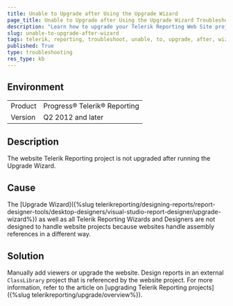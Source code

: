 ```yaml
---
title: Unable to Upgrade after Using the Upgrade Wizard
page_title: Unable to Upgrade after Using the Upgrade Wizard Troubleshooting
description: "Learn how to upgrade your Telerik Reporting Web Site projects. The Upgrade wizard fails for web sites as it is not designed to handle them."
slug: unable-to-upgrade-after-wizard
tags: telerik, reporting, troubleshoot, unable, to, upgrade, after, wizard
published: True
type: troubleshooting
res_type: kb
---
```


## Environment

<table>
	<tbody>
		<tr>
			<td>Product</td>
			<td>Progress® Telerik® Reporting</td>
		</tr>
		<tr>
			<td>Version</td>
			<td>Q2 2012 and later</td>
		</tr>
	</tbody>
</table>

## Description

The website Telerik Reporting project is not upgraded after running the Upgrade Wizard.

## Cause

The [Upgrade Wizard]({%slug telerikreporting/designing-reports/report-designer-tools/desktop-designers/visual-studio-report-designer/upgrade-wizard%}) as well as all Telerik Reporting Wizards and Designers are not designed to handle website projects because websites handle assembly references in a different way.

## Solution

Manually add viewers or upgrade the website. Design reports in an external `ClassLibrary` project that is referenced by the website project. For more information, refer to the article on [upgrading Telerik Reporting projects]({%slug telerikreporting/upgrade/overview%}).
